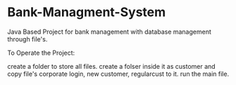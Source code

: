 # Bank-Managment-System
Java Based Project for bank management with database management through file's.

To Operate the Project:

create a folder to store all files.
create a folser inside it as customer and copy file's corporate login, new customer, regularcust to it.
run the main file.
